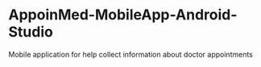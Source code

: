 # AppoinMed-MobileApp-Android-Studio
 Mobile application for help collect  information about doctor  appointments
